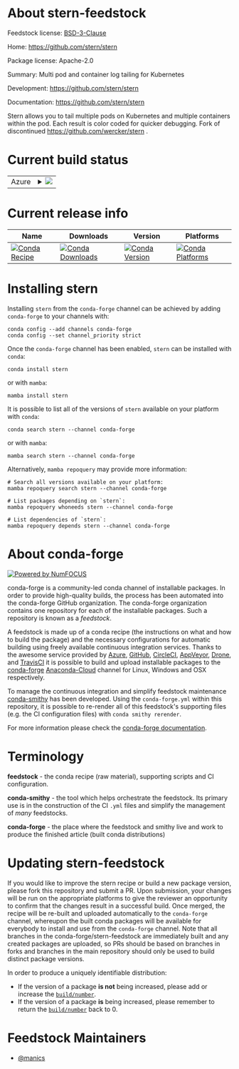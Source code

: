 About stern-feedstock
=====================

Feedstock license: [BSD-3-Clause](https://github.com/conda-forge/stern-feedstock/blob/main/LICENSE.txt)

Home: https://github.com/stern/stern

Package license: Apache-2.0

Summary: Multi pod and container log tailing for Kubernetes

Development: https://github.com/stern/stern

Documentation: https://github.com/stern/stern

Stern allows you to tail multiple pods on Kubernetes and multiple containers within the pod. Each result is color coded for quicker debugging.
Fork of discontinued https://github.com/wercker/stern .


Current build status
====================


<table>
    
  <tr>
    <td>Azure</td>
    <td>
      <details>
        <summary>
          <a href="https://dev.azure.com/conda-forge/feedstock-builds/_build/latest?definitionId=17150&branchName=main">
            <img src="https://dev.azure.com/conda-forge/feedstock-builds/_apis/build/status/stern-feedstock?branchName=main">
          </a>
        </summary>
        <table>
          <thead><tr><th>Variant</th><th>Status</th></tr></thead>
          <tbody><tr>
              <td>linux_64</td>
              <td>
                <a href="https://dev.azure.com/conda-forge/feedstock-builds/_build/latest?definitionId=17150&branchName=main">
                  <img src="https://dev.azure.com/conda-forge/feedstock-builds/_apis/build/status/stern-feedstock?branchName=main&jobName=linux&configuration=linux%20linux_64_" alt="variant">
                </a>
              </td>
            </tr><tr>
              <td>linux_aarch64</td>
              <td>
                <a href="https://dev.azure.com/conda-forge/feedstock-builds/_build/latest?definitionId=17150&branchName=main">
                  <img src="https://dev.azure.com/conda-forge/feedstock-builds/_apis/build/status/stern-feedstock?branchName=main&jobName=linux&configuration=linux%20linux_aarch64_" alt="variant">
                </a>
              </td>
            </tr><tr>
              <td>osx_64</td>
              <td>
                <a href="https://dev.azure.com/conda-forge/feedstock-builds/_build/latest?definitionId=17150&branchName=main">
                  <img src="https://dev.azure.com/conda-forge/feedstock-builds/_apis/build/status/stern-feedstock?branchName=main&jobName=osx&configuration=osx%20osx_64_" alt="variant">
                </a>
              </td>
            </tr><tr>
              <td>osx_arm64</td>
              <td>
                <a href="https://dev.azure.com/conda-forge/feedstock-builds/_build/latest?definitionId=17150&branchName=main">
                  <img src="https://dev.azure.com/conda-forge/feedstock-builds/_apis/build/status/stern-feedstock?branchName=main&jobName=osx&configuration=osx%20osx_arm64_" alt="variant">
                </a>
              </td>
            </tr><tr>
              <td>win_64</td>
              <td>
                <a href="https://dev.azure.com/conda-forge/feedstock-builds/_build/latest?definitionId=17150&branchName=main">
                  <img src="https://dev.azure.com/conda-forge/feedstock-builds/_apis/build/status/stern-feedstock?branchName=main&jobName=win&configuration=win%20win_64_" alt="variant">
                </a>
              </td>
            </tr>
          </tbody>
        </table>
      </details>
    </td>
  </tr>
</table>

Current release info
====================

| Name | Downloads | Version | Platforms |
| --- | --- | --- | --- |
| [![Conda Recipe](https://img.shields.io/badge/recipe-stern-green.svg)](https://anaconda.org/conda-forge/stern) | [![Conda Downloads](https://img.shields.io/conda/dn/conda-forge/stern.svg)](https://anaconda.org/conda-forge/stern) | [![Conda Version](https://img.shields.io/conda/vn/conda-forge/stern.svg)](https://anaconda.org/conda-forge/stern) | [![Conda Platforms](https://img.shields.io/conda/pn/conda-forge/stern.svg)](https://anaconda.org/conda-forge/stern) |

Installing stern
================

Installing `stern` from the `conda-forge` channel can be achieved by adding `conda-forge` to your channels with:

```
conda config --add channels conda-forge
conda config --set channel_priority strict
```

Once the `conda-forge` channel has been enabled, `stern` can be installed with `conda`:

```
conda install stern
```

or with `mamba`:

```
mamba install stern
```

It is possible to list all of the versions of `stern` available on your platform with `conda`:

```
conda search stern --channel conda-forge
```

or with `mamba`:

```
mamba search stern --channel conda-forge
```

Alternatively, `mamba repoquery` may provide more information:

```
# Search all versions available on your platform:
mamba repoquery search stern --channel conda-forge

# List packages depending on `stern`:
mamba repoquery whoneeds stern --channel conda-forge

# List dependencies of `stern`:
mamba repoquery depends stern --channel conda-forge
```


About conda-forge
=================

[![Powered by
NumFOCUS](https://img.shields.io/badge/powered%20by-NumFOCUS-orange.svg?style=flat&colorA=E1523D&colorB=007D8A)](https://numfocus.org)

conda-forge is a community-led conda channel of installable packages.
In order to provide high-quality builds, the process has been automated into the
conda-forge GitHub organization. The conda-forge organization contains one repository
for each of the installable packages. Such a repository is known as a *feedstock*.

A feedstock is made up of a conda recipe (the instructions on what and how to build
the package) and the necessary configurations for automatic building using freely
available continuous integration services. Thanks to the awesome service provided by
[Azure](https://azure.microsoft.com/en-us/services/devops/), [GitHub](https://github.com/),
[CircleCI](https://circleci.com/), [AppVeyor](https://www.appveyor.com/),
[Drone](https://cloud.drone.io/welcome), and [TravisCI](https://travis-ci.com/)
it is possible to build and upload installable packages to the
[conda-forge](https://anaconda.org/conda-forge) [Anaconda-Cloud](https://anaconda.org/)
channel for Linux, Windows and OSX respectively.

To manage the continuous integration and simplify feedstock maintenance
[conda-smithy](https://github.com/conda-forge/conda-smithy) has been developed.
Using the ``conda-forge.yml`` within this repository, it is possible to re-render all of
this feedstock's supporting files (e.g. the CI configuration files) with ``conda smithy rerender``.

For more information please check the [conda-forge documentation](https://conda-forge.org/docs/).

Terminology
===========

**feedstock** - the conda recipe (raw material), supporting scripts and CI configuration.

**conda-smithy** - the tool which helps orchestrate the feedstock.
                   Its primary use is in the construction of the CI ``.yml`` files
                   and simplify the management of *many* feedstocks.

**conda-forge** - the place where the feedstock and smithy live and work to
                  produce the finished article (built conda distributions)


Updating stern-feedstock
========================

If you would like to improve the stern recipe or build a new
package version, please fork this repository and submit a PR. Upon submission,
your changes will be run on the appropriate platforms to give the reviewer an
opportunity to confirm that the changes result in a successful build. Once
merged, the recipe will be re-built and uploaded automatically to the
`conda-forge` channel, whereupon the built conda packages will be available for
everybody to install and use from the `conda-forge` channel.
Note that all branches in the conda-forge/stern-feedstock are
immediately built and any created packages are uploaded, so PRs should be based
on branches in forks and branches in the main repository should only be used to
build distinct package versions.

In order to produce a uniquely identifiable distribution:
 * If the version of a package **is not** being increased, please add or increase
   the [``build/number``](https://docs.conda.io/projects/conda-build/en/latest/resources/define-metadata.html#build-number-and-string).
 * If the version of a package **is** being increased, please remember to return
   the [``build/number``](https://docs.conda.io/projects/conda-build/en/latest/resources/define-metadata.html#build-number-and-string)
   back to 0.

Feedstock Maintainers
=====================

* [@manics](https://github.com/manics/)

